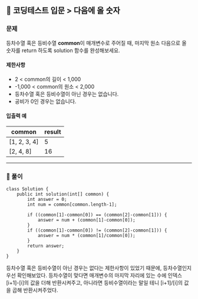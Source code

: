 🔏 코딩테스트 입문 > 다음에 올 숫자
---

### 문제
등차수열 혹은 등비수열 **common**이 매개변수로 주어질 때,
마지막 원소 다음으로 올 숫자를 return 하도록 solution 함수를 완성해보세요.

#### 제한사항
* 2 < common의 길이 < 1,000
* -1,000 < common의 원소 < 2,000
* 등차수열 혹은 등비수열이 아닌 경우는 없습니다.
* 공비가 0인 경우는 없습니다.

#### 입출력 예
| common | result |
| --- | --- |
| [1, 2, 3, 4] | 5 |
| [2, 4, 8] | 16 |

---

### 🔑 풀이
````
class Solution {
    public int solution(int[] common) {
        int answer = 0;
        int num = common[common.length-1];
        
        if ((common[1]-common[0]) == (common[2]-common[1])) {
            answer = num + (common[1]-common[0]);
        }
        if ((common[1]-common[0]) != (common[2]-common[1])) {
            answer = num * (common[1]/common[0]);
        }
        return answer;
    }
}
````
등차수열 혹은 등비수열이 아닌 경우는 없다는 제한사항이 있었기 때문에, 등차수열인지 우선 확인해보았다.
등차수열이 맞다면 매개변수의 마지막 자리에 있는 수에 인덱스 [i+1]-[i]의 값을 더해 반환시켜주고,
아니라면 등비수열이라는 말일 테니 [i+1]/[i]의 값을 곱해 반환시켜주었다.